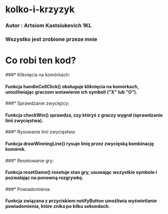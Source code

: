 # kolko-i-krzyzyk

### Autor : Artsiom Kastsiukevich 1KL
### Wszystko jest zrobione przeze mnie

# Co robi ten kod?

###* Kliknięcia na komórkach:

#### Funkcja handleCellClick() obsługuje kliknięcia na komórkach, umożliwiając graczom wstawienie ich symboli ("X" lub "O").

###* Sprawdzanie zwycięzcy:

#### Funkcja checkWin() sprawdza, czy któryś z graczy wygrał (sprawdzanie linii zwycięstwa).

###* Rysowanie linii zwycięstwa:

#### Funkcja drawWinningLine() rysuje linię przez zwycięską kombinację komórek.

###* Resetowanie gry:

#### Funkcja resetGame() resetuje stan gry, usuwając wszystkie symbole i pozwalając na ponowną rozgrywkę.

###* Powiadomienia:

#### Funkcja związana z przyciskiem notifyButton umożliwia wyświetlanie powiadomienia, które znika po kilku sekundach.








